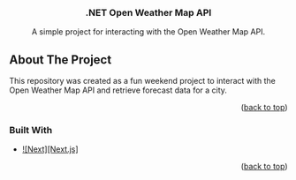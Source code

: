 <a name="readme-top"></a>

<!-- PROJECT LOGO -->
<br />
<div align="center">

  <h3 align="center">.NET Open Weather Map API</h3>

  <p align="center">
    A simple project for interacting with the Open Weather Map API.
  </p>
</div>

<!-- ABOUT THE PROJECT -->
## About The Project

This repository was created as a fun weekend project to interact with the Open Weather Map API and retrieve forecast data for a city.

<p align="right">(<a href="#readme-top">back to top</a>)</p>



### Built With

* [![Next][Next.js]][dotnet-shield]

<p align="right">(<a href="#readme-top">back to top</a>)</p>

<!-- MARKDOWN LINKS & IMAGES -->
<!-- https://www.markdownguide.org/basic-syntax/#reference-style-links -->
[dotnet-shield]: https://img.shields.io/badge/.NET-5C2D91?style=for-the-badge&logo=.net&logoColor=white
